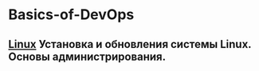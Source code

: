 # Basics-of-DevOps


## [Linux](/Linux/Tasks.md) Установка и обновления системы Linux. Основы администрирования.